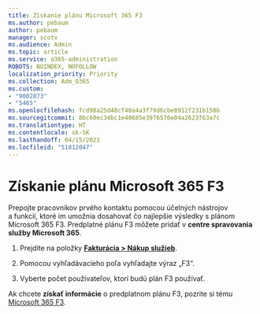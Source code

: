 ```yaml
---
title: Získanie plánu Microsoft 365 F3
ms.author: pebaum
author: pebaum
manager: scotv
ms.audience: Admin
ms.topic: article
ms.service: o365-administration
ROBOTS: NOINDEX, NOFOLLOW
localization_priority: Priority
ms.collection: Adm_O365
ms.custom:
- "9002873"
- "5465"
ms.openlocfilehash: fcd98a25d48cf40a4a3f79d6cbe8912f231b150b
ms.sourcegitcommit: 8bc60ec34bc1e40685e3976576e04a2623f63a7c
ms.translationtype: HT
ms.contentlocale: sk-SK
ms.lasthandoff: 04/15/2021
ms.locfileid: "51812047"
---
```

# <a name="get-the-microsoft-365-f3-plan"></a>Získanie plánu Microsoft 365 F3

Prepojte pracovníkov prvého kontaktu pomocou účelných nástrojov a funkcií, ktoré im umožnia dosahovať čo najlepšie výsledky s plánom Microsoft 365 F3. Predplatné plánu F3 môžete pridať v **centre spravovania služby Microsoft 365**.

1. Prejdite na položky **[Fakturácia > Nákup služieb](https://go.microsoft.com/fwlink/p/?linkid=868433)**.

2. Pomocou vyhľadávacieho poľa vyhľadajte výraz „F3“.

3. Vyberte počet používateľov, ktorí budú plán F3 používať.

Ak chcete **získať informácie** o predplatnom plánu F3, pozrite si tému [Microsoft 365 F3](https://www.microsoft.com/microsoft-365/microsoft-365-enterprise-f3?activetab=pivot%3aoverviewtab).
